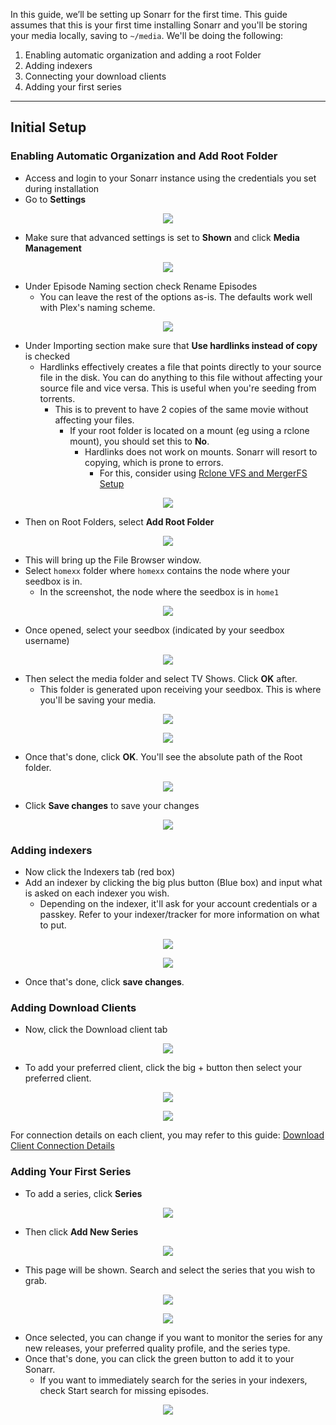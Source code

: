 In this guide, we’ll be setting up Sonarr for the first time. This guide assumes that this is your first time installing Sonarr and you'll be storing your media locally, saving to `~/media`. We'll be doing the following:

1.  Enabling automatic organization and adding a root Folder
2.  Adding indexers
3.  Connecting your download clients
4.  Adding your first series

***

## Initial Setup
### Enabling Automatic Organization and Add Root Folder

* Access and login to your Sonarr instance using the credentials you set during installation
* Go to **Settings**

<p align="center"><img src="https://docs.usbx.me/uploads/images/gallery/2020-02/scaled-1680-/image-1581419597706.png"></p>

* Make sure that advanced settings is set to **Shown** and click **Media Management**

<p align="center"><img src="https://docs.usbx.me/uploads/images/gallery/2020-02/scaled-1680-/image-1581419650980.png"></p>

* Under Episode Naming section check Rename Episodes
  * You can leave the rest of the options as-is. The defaults work well with Plex's naming scheme.

<p align="center"><img src="https://docs.usbx.me/uploads/images/gallery/2020-02/scaled-1680-/image-1581419756894.png"></p>

* Under Importing section make sure that **Use hardlinks instead of copy** is checked
  * Hardlinks effectively creates a file that points directly to your source file in the disk. You can do anything to this file without affecting your source file and vice versa. This is useful when you're seeding from torrents.
    * This is to prevent to have 2 copies of the same movie without affecting your files.
      * If your root folder is located on a mount (eg using a rclone mount), you should set this to **No**.
        * Hardlinks does not work on mounts. Sonarr will resort to copying, which is prone to errors.
          * For this, consider using [Rclone VFS and MergerFS Setup](https://docs.usbx.me/books/rclone/page/rclone-vfs-and-mergerfs-setup)

<p align="center"><img src="https://docs.usbx.me/uploads/images/gallery/2020-02/scaled-1680-/image-1581419843155.png"></p>

* Then on Root Folders, select **Add Root Folder**

<p align="center"><img src="https://docs.usbx.me/uploads/images/gallery/2020-02/scaled-1680-/image-1581420185797.png"></p>

* This will bring up the File Browser window.
* Select `homexx` folder where `homexx` contains the node where your seedbox is in.
    *   In the screenshot, the node where the seedbox is in `home1`

<p align="center"><img src="https://docs.usbx.me/uploads/images/gallery/2020-02/scaled-1680-/image-1581420233225.png"></p>

* Once opened, select your seedbox (indicated by your seedbox username)

<p align="center"><img src="https://docs.usbx.me/uploads/images/gallery/2020-02/scaled-1680-/image-1581420350002.png"></p>

* Then select the media folder and select TV Shows. Click **OK** after.
  * This folder is generated upon receiving your seedbox. This is where you'll be saving your media.

<p align="center"><img src="https://docs.usbx.me/uploads/images/gallery/2020-02/scaled-1680-/image-1581420399482.png"></p>

<p align="center"><img src="https://docs.usbx.me/uploads/images/gallery/2020-02/scaled-1680-/image-1581427179448.png"></p>

* Once that's done, click **OK**. You'll see the absolute path of the Root folder.

<p align="center"><img src="https://docs.usbx.me/uploads/images/gallery/2020-02/scaled-1680-/image-1581432213121.png"></p>

* Click **Save changes** to save your changes

<p align="center"><img src="https://docs.usbx.me/uploads/images/gallery/2020-02/scaled-1680-/image-1581432295172.png"></p>

### Adding indexers

* Now click the Indexers tab (red box)
* Add an indexer by clicking the big plus button (Blue box) and input what is asked on each indexer you wish.
  * Depending on the indexer, it'll ask for your account credentials or a passkey. Refer to your indexer/tracker for more information on what to put.

<p align="center"><img src="https://docs.usbx.me/uploads/images/gallery/2020-02/scaled-1680-/image-1581432442828.png"></p>

<p align="center"><img src="https://docs.usbx.me/uploads/images/gallery/2020-02/scaled-1680-/image-1581432490163.png"></p>

* Once that's done, click **save changes**.

### Adding Download Clients

* Now, click the Download client tab

<p align="center"><img src="https://docs.usbx.me/uploads/images/gallery/2020-02/scaled-1680-/image-1581939206720.png"></p>

* To add your preferred client, click the big + button then select your preferred client.

<p align="center"><img src="https://docs.usbx.me/uploads/images/gallery/2020-02/scaled-1680-/image-1581939312684.png"></p>

<p align="center"><img src="https://docs.usbx.me/uploads/images/gallery/2020-02/scaled-1680-/image-1581939369821.png"></p>

For connection details on each client, you may refer to this guide: [Download Client Connection Details](https://docs.usbx.me/books/sonarr/page/download-client-connection-details)

### Adding Your First Series

* To add a series, click **Series**

<p align="center"><img src="https://docs.usbx.me/uploads/images/gallery/2020-02/scaled-1680-/image-1582644002305.png"></p>

*   Then click **Add New Series**

<p align="center"><img src="https://docs.usbx.me/uploads/images/gallery/2020-02/scaled-1680-/image-1582644075866.png"></p>

* This page will be shown. Search and select the series that you wish to grab.

<p align="center"><img src="https://docs.usbx.me/uploads/images/gallery/2020-02/scaled-1680-/image-1582644111951.png"></p>

<p align="center"><img src="https://docs.usbx.me/uploads/images/gallery/2020-02/scaled-1680-/image-1582644201738.png"></p>

* Once selected, you can change if you want to monitor the series for any new releases, your preferred quality profile, and the series type.
* Once that's done, you can click the green button to add it to your Sonarr.
  * If you want to immediately search for the series in your indexers, check Start search for missing episodes.

<p align="center"><img src="https://docs.usbx.me/uploads/images/gallery/2020-02/scaled-1680-/image-1582644649509.png"></p>
